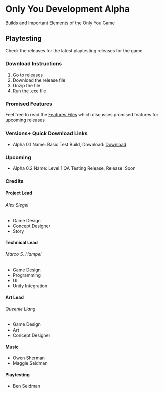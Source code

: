 # Only You Development Alpha
Builds and Important Elements of the Only You Game

## Playtesting
Check the releases for the latest playtesting releases for the game

### Download Instructions
1. Go to [releases](https://github.com/firez2469/AlongSideUsDevelopment/releases)
2. Download the release file
3. Unzip the file
4. Run the .exe file

### Promised Features
Feel free to read the [Features Files](/Features/) which discusses promised features for upcoming releases

### Versions+ Quick Download Links
- Alpha 0.1 Name: Basic Test Build, Download: [Download](https://github.com/firez2469/OnlyYouDevelopment/releases/download/Experimental_1/TestBuild1.zip)
### Upcoming
- Alpha 0.2 Name: Level 1 QA Testing Release, Release: Soon


### Credits
#### Project Lead
###### Alex Siegel
- Game Design
- Concept Designer
- Story

#### Technical Lead
###### Marco S. Hampel
- Game Design
- Programming
- UI
- Unity Integration

#### Art Lead
###### Queenie Liang
- Game Design
- Art
- Concept Designer

#### Music
- Owen Sherman
- Maggie Seidman

#### Playtesting
- Ben Seidman
